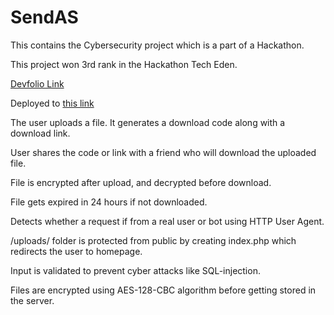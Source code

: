 # SendAS
This contains the Cybersecurity project which is a part of a Hackathon.

This project won 3rd rank in the Hackathon Tech Eden.

[Devfolio Link](https://devfolio.co/submissions/sendas-d94a)

Deployed to 
[this link](http://sendas.totalh.net/)

The user uploads a file. It generates a download code along with a download link.

User shares the code or link with a friend who will download the uploaded file.

File is encrypted after upload, and decrypted before download.

File gets expired in 24 hours if not downloaded.

Detects whether a request if from a real user or bot using HTTP User Agent.

/uploads/ folder is protected from public by creating index.php which redirects the user to homepage.

Input is validated to prevent cyber attacks like SQL-injection.

Files are encrypted using AES-128-CBC algorithm before getting stored in the server.
